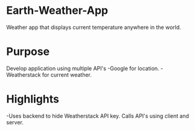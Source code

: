 # Earth-Weather-App
Weather app that displays current temperature anywhere in the world.

# Purpose
Develop application using multiple API's
-Google for location.
-Weatherstack for current weather.

# Highlights
-Uses backend to hide Weatherstack API key. Calls API's using client and server.
